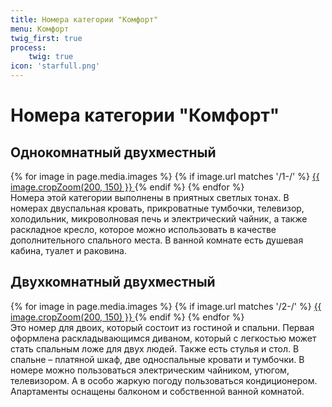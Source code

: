```yaml
---
title: Номера категории "Комфорт"
menu: Комфорт
twig_first: true
process:
    twig: true
icon: 'starfull.png'
---
```


# Номера категории "Комфорт"

## Однокомнатный двухместный
<div data-featherlight-gallery data-featherlight-filter="a">  
  {% for image in page.media.images %}
      {% if image.url matches '/1-/' %}
        <a href="{{ image.url }}"> {{ image.cropZoom(200, 150) }} </a>       
      {% endif %}
  {% endfor %}
</div>
<!-- <div data-featherlight-gallery data-featherlight-filter="a">
    <a href="comfort/1-1.jpg"> <img width=150 height=150 src="comfort/thumbs/1-1.jpg" /></a>
    <a href="comfort/1-2.jpg"> <img width=150 height=150 src="comfort/thumbs/1-2.jpg" /></a>
    <a href="comfort/1-3.jpg"> <img width=150 height=150 src="comfort/thumbs/1-3.jpg" /></a>
    <a href="comfort/1-4.jpg"> <img width=150 height=150 src="comfort/thumbs/1-4.jpg" /></a>
</div> -->
Номера этой категории выполнены в приятных светлых тонах. В номерах двуспальная кровать, прикроватные тумбочки, телевизор, холодильник, микроволновая печь и электрический чайник, а также раскладное кресло, которое можно использовать в качестве дополнительного спального места. В ванной комнате есть душевая кабина, туалет и раковина.

## Двухкомнатный двухместный
<div data-featherlight-gallery data-featherlight-filter="a">  
  {% for image in page.media.images %}
      {% if image.url matches '/2-/' %}
        <a href="{{ image.url }}"> {{ image.cropZoom(200, 150) }} </a>       
      {% endif %}
  {% endfor %}
</div>
<!-- <div data-featherlight-gallery data-featherlight-filter="a">
    <a href="comfort/2-1.jpg"> <img width=150 height=150 src="comfort/thumbs/2-1.jpg" /></a>
    <a href="comfort/2-2.jpg"> <img width=150 height=150 src="comfort/thumbs/2-2.jpg" /></a>
    <a href="comfort/2-3.jpg"> <img width=150 height=150 src="comfort/thumbs/2-3.jpg" /></a>
    <a href="comfort/2-4.jpg"> <img width=150 height=150 src="comfort/thumbs/2-4.jpg" /></a>
    <a href="comfort/2-5.jpg"> <img width=150 height=150 src="comfort/thumbs/2-5.jpg" /></a>
    <a href="comfort/2-6.jpg"> <img width=150 height=150 src="comfort/thumbs/2-6.jpg" /></a>
    <a href="comfort/2-7.jpg"> <img width=150 height=150 src="comfort/thumbs/2-7.jpg" /></a>
    <a href="comfort/2-8.jpg"> <img width=150 height=150 src="comfort/thumbs/2-8.jpg" /></a>
</div> -->
Это номер для двоих, который состоит из гостиной и спальни. Первая оформлена раскладывающимся диваном, который с легкостью может стать спальным ложе для двух людей. Также есть стулья и стол. В спальне – платяной шкаф, две односпальные кровати и тумбочки. В номере можно пользоваться электрическим чайником, утюгом, телевизором. А в особо жаркую погоду пользоваться кондиционером. Апартаменты оснащены балконом и собственной ванной комнатой.
